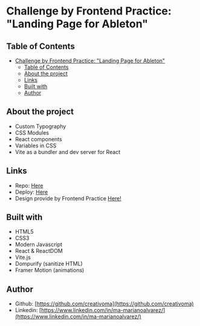 # Challenge by Frontend Practice: "Landing Page for Ableton"

## Table of Contents

- [Challenge by Frontend Practice: "Landing Page for Ableton"](#challenge-by-frontend-practice-landing-page-for-ableton)
  - [Table of Contents](#table-of-contents)
  - [About the project](#about-the-project)
  - [Links](#links)
  - [Built with](#built-with)
  - [Author](#author)

## About the project

- Custom Typography
- CSS Modules
- React components
- Variables in CSS
- Vite as a bundler and dev server for React

## Links

- Repo: [Here](#)
- Deploy: [Here](#)
- Design provide by Frontend Practice [Here!](https://www.frontendpractice.com/projects/ableton)

## Built with

- HTML5
- CSS3 
- Modern Javascript
- React & ReactDOM
- Vite.js
- Dompurify (sanitize HTML) 
- Framer Motion (animations) 

## Author

- Github: [https://github.com/creativoma](https://github.com/creativoma)
- Linkedin: [https://www.linkedin.com/in/ma-marianoalvarez/](https://www.linkedin.com/in/ma-marianoalvarez/)
